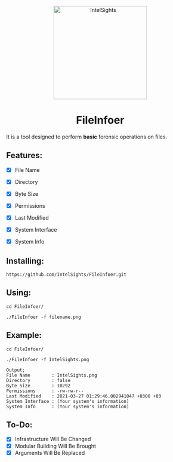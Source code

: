 <p align="center">
  <img src="https://github.com/IntelSights/About/blob/main/img/IntelSights.png?raw=true" alt="IntelSights" width="250" />
</p>

<h1 align="center">FileInfoer</h1>

It is a tool designed to perform **basic** forensic operations on files.

<h2 align="left">Features:</h2>

- [x] File Name
- [x] Directory
- [x] Byte Size 
- [x] Permissions
- [x] Last Modified
- [x] System Interface
- [x] System Info


<h2 align="left">Installing:</h2>

```
https://github.com/IntelSights/FileInfoer.git
```

<h2 align="left">Using:</h2>

```
cd FileInfoer/

./FileInfoer -f filename.png
```

<h2 align="left">Example:</h2>

```
cd FileInfoer/

./FileInfoer -f IntelSights.png

Output;
File Name        : IntelSights.png
Directory        : false
Byte Size        : 10292
Permissions      : -rw-rw-r--
Last Modified    : 2021-03-27 01:29:46.002941047 +0300 +03
System Interface : (Your system's information)
System Info      : (Your system's information)
```


<h2 align="left">To-Do:</h2>

- [x] Infrastructure Will Be Changed
- [x] Modular Building Will Be Brought
- [x] Arguments Will Be Replaced
